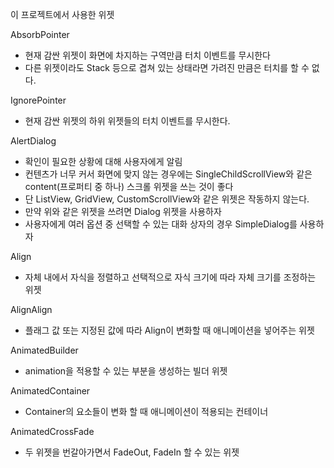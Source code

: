 이 프로젝트에서 사용한 위젯

AbsorbPointer
- 현재 감싼 위젯이 화면에 차지하는 구역만큼 터치 이벤트를 무시한다
- 다른 위젯이라도 Stack 등으로 겹쳐 있는 상태라면 가려진 만큼은 터치를 할 수 없다.

IgnorePointer
- 현재 감싼 위젯의 하위 위젯들의 터치 이벤트를 무시한다.

AlertDialog
- 확인이 필요한 상황에 대해 사용자에게 알림
- 컨텐츠가 너무 커서 화면에 맞지 않는 경우에는 SingleChildScrollView와 같은 content(프로퍼티 중 하나) 스크롤 위젯을 쓰는 것이 좋다
- 단 ListView, GridView, CustomScrollView와 같은 위젯은 작동하지 않는다.
- 만약 위와 같은 위젯을 쓰려면 Dialog 위젯을 사용하자
- 사용자에게 여러 옵션 중 선택할 수 있는 대화 상자의 경우 SimpleDialog를 사용하자

Align
- 자체 내에서 자식을 정렬하고 선택적으로 자식 크기에 따라 자체 크기를 조정하는 위젯

AlignAlign
- 플래그 값 또는 지정된 값에 따라 Align이 변화할 때 애니메이션을 넣어주는 위젯

AnimatedBuilder
- animation을 적용할 수 있는 부분을 생성하는 빌더 위젯

AnimatedContainer
- Container의 요소들이 변화 할 때 애니메이션이 적용되는 컨테이너

AnimatedCrossFade
- 두 위젯을 번갈아가면서 FadeOut, FadeIn 할 수 있는 위젯